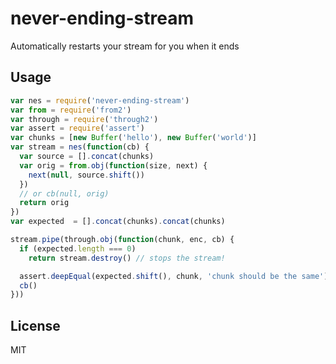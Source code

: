 # never-ending-stream

Automatically restarts your stream for you when it ends

## Usage

```js
var nes = require('never-ending-stream')
var from = require('from2')
var through = require('through2')
var assert = require('assert')
var chunks = [new Buffer('hello'), new Buffer('world')]
var stream = nes(function(cb) {
  var source = [].concat(chunks)
  var orig = from.obj(function(size, next) {
    next(null, source.shift())
  })
  // or cb(null, orig)
  return orig
})
var expected  = [].concat(chunks).concat(chunks)

stream.pipe(through.obj(function(chunk, enc, cb) {
  if (expected.length === 0)
    return stream.destroy() // stops the stream!

  assert.deepEqual(expected.shift(), chunk, 'chunk should be the same')
  cb()
}))
```

## License

MIT
